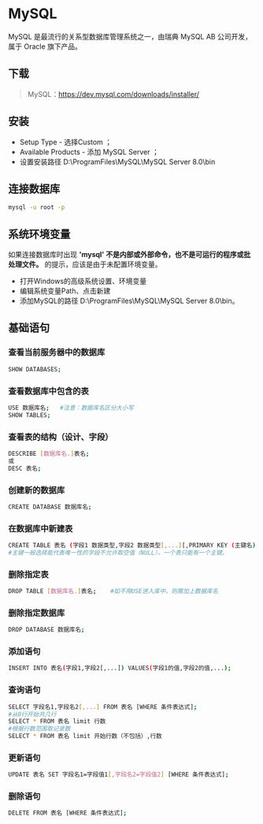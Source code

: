 # MySQL

MySQL 是最流行的关系型数据库管理系统之一，由瑞典 MySQL AB 公司开发，属于 Oracle 旗下产品。

## 下载

> MySQL：<https://dev.mysql.com/downloads/installer/>  

## 安装

- Setup Type - 选择Custom ；
- Available Products - 添加 MySQL Server ；
- 设置安装路径 D:\ProgramFiles\MySQL\MySQL Server 8.0\bin

## 连接数据库

``` bash
mysql -u root -p
```

## 系统环境变量

如果连接数据库时出现 **'mysql' 不是内部或外部命令，也不是可运行的程序或批处理文件。** 的提示，应该是由于未配置环境变量。

- 打开Windows的高级系统设置、环境变量
- 编辑系统变量Path、点击新建
- 添加MySQL的路径 D:\ProgramFiles\MySQL\MySQL Server 8.0\bin。

## 基础语句

### 查看当前服务器中的数据库

``` bash
SHOW DATABASES;    
```

### 查看数据库中包含的表

``` bash
USE 数据库名;   #注意：数据库名区分大小写
SHOW TABLES;
```

### 查看表的结构（设计、字段）

``` bash
DESCRIBE [数据库名.]表名;
或
DESC 表名;
```

### 创建新的数据库

``` bash
CREATE DATABASE 数据库名;
```

### 在数据库中新建表

``` bash
CREATE TABLE 表名 (字段1 数据类型,字段2 数据类型[,...][,PRIMARY KEY (主键名)]);
#主键一般选择能代表唯一性的字段不允许取空值（NULL），一个表只能有一个主键。
```

### 删除指定表

``` bash
DROP TABLE [数据库名.]表名;    #如不用USE进入库中，则需加上数据库名
```

### 删除指定数据库

``` bash
DROP DATABASE 数据库名;
```

### 添加语句

``` bash
INSERT INTO 表名(字段1,字段2[,...]) VALUES(字段1的值,字段2的值,...);
```

### 查询语句

``` bash
SELECT 字段名1,字段名2[,...] FROM 表名 [WHERE 条件表达式];
#从0行开始共几行
SELECT * FROM 表名 limit 行数 
#根据行数范围取记录数
SELECT * FROM 表名 limit 开始行数（不包括）,行数
```

### 更新语句

``` bash
UPDATE 表名 SET 字段名1=字段值1[,字段名2=字段值2] [WHERE 条件表达式];
```

### 删除语句

``` bash
DELETE FROM 表名 [WHERE 条件表达式];
```
